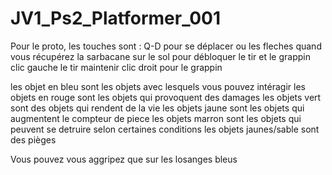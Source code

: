 # JV1_Ps2_Platformer_001

Pour le proto, les touches sont : Q-D pour se déplacer ou les fleches
quand vous récupérez la sarbacane sur le sol pour débloquer le tir et le grappin
clic gauche le tir
maintenir clic droit pour le grappin

les objet en bleu sont les objets avec lesquels vous pouvez intéragir
les objets en rouge sont les objets qui provoquent des damages
les objets vert sont des objets qui rendent de la vie
les objets jaune sont les objets qui augmentent le compteur de piece
les objets marron sont les objets qui peuvent se detruire selon certaines conditions
les objets jaunes/sable sont des pièges

Vous pouvez vous aggripez que sur les losanges bleus